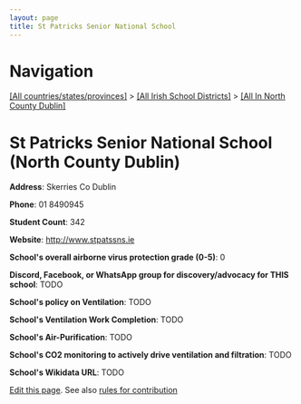 ```yaml
---
layout: page
title: St Patricks Senior National School
---
```

# Navigation

[[All countries/states/provinces]](../../..) > [[All Irish School Districts]](../..) > [[All In North County Dublin]](..)

# St Patricks Senior National School (North County Dublin)

**Address**: Skerries Co Dublin

**Phone**: 01 8490945

**Student Count**: 342

**Website**: <http://www.stpatssns.ie>

**School's overall airborne virus protection grade (0-5)**: 0

**Discord, Facebook, or WhatsApp group for discovery/advocacy for THIS school**: TODO

**School's policy on Ventilation**: TODO

**School's Ventilation Work Completion**: TODO

**School's Air-Purification**: TODO

**School's CO2 monitoring to actively drive ventilation and filtration**: TODO

**School's Wikidata URL**: TODO


[Edit this page](https://github.com/ventilate-schools/Ireland/edit/main/./Dublin_North_County_Dublin/St_Patricks_Senior_National_School.md). See also [rules for contribution](../../../contribution-rules/)